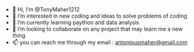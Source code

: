 - 👋 Hi, I’m @TonyMaher1212
- 👀 I’m interested in new coding and ideas to solve problems of coding 
- 🌱 I’m currently learning paython and data analysis
- 💞️ I’m looking to collaborate on any project that may learn me a new thing
- 📫 you can reach me through my email : antoniousmaher@gmail.com

<!---
TonyMaher1212/TonyMaher1212 is a ✨ special ✨ repository because its `README.md` (this file) appears on your GitHub profile.
You can click the Preview link to take a look at your changes.
--->
